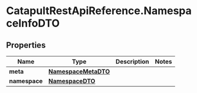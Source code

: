 # CatapultRestApiReference.NamespaceInfoDTO

## Properties
Name | Type | Description | Notes
------------ | ------------- | ------------- | -------------
**meta** | [**NamespaceMetaDTO**](NamespaceMetaDTO.md) |  | 
**namespace** | [**NamespaceDTO**](NamespaceDTO.md) |  | 


